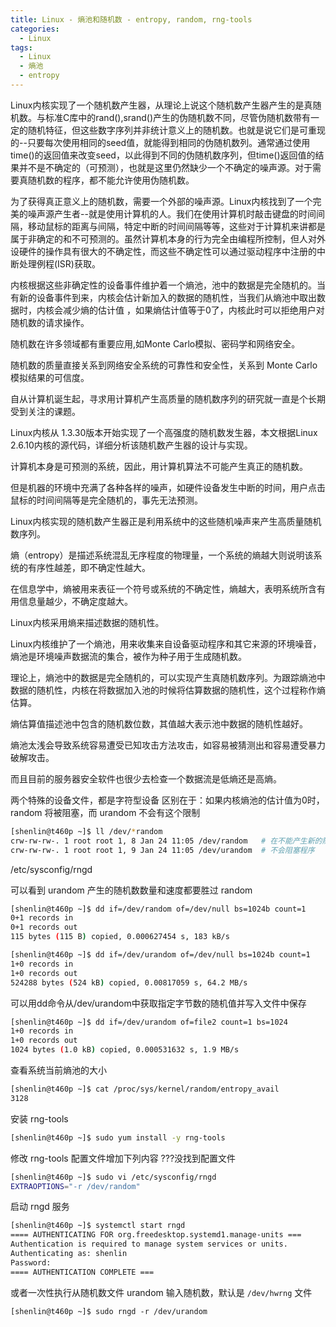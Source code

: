 ```yaml
---
title: Linux - 熵池和随机数 - entropy, random, rng-tools
categories:
  - Linux
tags:
  - Linux
  - 熵池
  - entropy
---
```


Linux内核实现了一个随机数产生器，从理论上说这个随机数产生器产生的是真随机数。与标准C库中的rand(),srand()产生的伪随机数不同，尽管伪随机数带有一定的随机特征，但这些数字序列并非统计意义上的随机数。也就是说它们是可重现的--只要每次使用相同的seed值，就能得到相同的伪随机数列。通常通过使用time()的返回值来改变seed，以此得到不同的伪随机数序列，但time()返回值的结果并不是不确定的（可预测），也就是这里仍然缺少一个不确定的噪声源。对于需要真随机数的程序，都不能允许使用伪随机数。

 

为了获得真正意义上的随机数，需要一个外部的噪声源。Linux内核找到了一个完美的噪声源产生者--就是使用计算机的人。我们在使用计算机时敲击键盘的时间间隔，移动鼠标的距离与间隔，特定中断的时间间隔等等，这些对于计算机来讲都是属于非确定的和不可预测的。虽然计算机本身的行为完全由编程所控制，但人对外设硬件的操作具有很大的不确定性，而这些不确定性可以通过驱动程序中注册的中断处理例程(ISR)获取。

内核根据这些非确定性的设备事件维护着一个熵池，池中的数据是完全随机的。当有新的设备事件到来，内核会估计新加入的数据的随机性，当我们从熵池中取出数据时，内核会减少熵的估计值 ，如果熵估计值等于0了，内核此时可以拒绝用户对随机数的请求操作。


随机数在许多领域都有重要应用,如Monte Carlo模拟、密码学和网络安全。

随机数的质量直接关系到网络安全系统的可靠性和安全性，关系到 Monte Carlo模拟结果的可信度。

自从计算机诞生起，寻求用计算机产生高质量的随机数序列的研究就一直是个长期受到关注的课题。

Linux内核从 1.3.30版本开始实现了一个高强度的随机数发生器，本文根据Linux 2.6.10内核的源代码，详细分析该随机数产生器的设计与实现。

计算机本身是可预测的系统，因此，用计算机算法不可能产生真正的随机数。

但是机器的环境中充满了各种各样的噪声，如硬件设备发生中断的时间，用户点击鼠标的时间间隔等是完全随机的，事先无法预测。

Linux内核实现的随机数产生器正是利用系统中的这些随机噪声来产生高质量随机数序列。



熵（entropy）是描述系统混乱无序程度的物理量，一个系统的熵越大则说明该系统的有序性越差，即不确定性越大。

在信息学中，熵被用来表征一个符号或系统的不确定性，熵越大，表明系统所含有用信息量越少，不确定度越大。

Linux内核采用熵来描述数据的随机性。

Linux内核维护了一个熵池，用来收集来自设备驱动程序和其它来源的环境噪音，熵池是环境噪声数据流的集合，被作为种子用于生成随机数。

理论上，熵池中的数据是完全随机的，可以实现产生真随机数序列。为跟踪熵池中数据的随机性，内核在将数据加入池的时候将估算数据的随机性，这个过程称作熵估算。

熵估算值描述池中包含的随机数位数，其值越大表示池中数据的随机性越好。


熵池太浅会导致系统容易遭受已知攻击方法攻击，如容易被猜测出和容易遭受暴力破解攻击。

而且目前的服务器安全软件也很少去检查一个数据流是低熵还是高熵。

两个特殊的设备文件，都是字符型设备
区别在于：如果内核熵池的估计值为0时，random 将被阻塞，而 urandom 不会有这个限制
```bash
[shenlin@t460p ~]$ ll /dev/*random
crw-rw-rw-. 1 root root 1, 8 Jan 24 11:05 /dev/random   # 在不能产生新的随机数时会阻塞程序
crw-rw-rw-. 1 root root 1, 9 Jan 24 11:05 /dev/urandom  # 不会阻塞程序
```

/etc/sysconfig/rngd

可以看到 urandom 产生的随机数数量和速度都要胜过 random
```bash
[shenlin@t460p ~]$ dd if=/dev/random of=/dev/null bs=1024b count=1
0+1 records in
0+1 records out
115 bytes (115 B) copied, 0.000627454 s, 183 kB/s

[shenlin@t460p ~]$ dd if=/dev/urandom of=/dev/null bs=1024b count=1
1+0 records in
1+0 records out
524288 bytes (524 kB) copied, 0.00817059 s, 64.2 MB/s
```

可以用dd命令从/dev/urandom中获取指定字节数的随机值并写入文件中保存
```bash
[shenlin@t460p ~]$ dd if=/dev/urandom of=file2 count=1 bs=1024
1+0 records in
1+0 records out
1024 bytes (1.0 kB) copied, 0.000531632 s, 1.9 MB/s
```

查看系统当前熵池的大小
```bash
[shenlin@t460p ~]$ cat /proc/sys/kernel/random/entropy_avail 
3128
```

安装 rng-tools
```bash
[shenlin@t460p ~]$ sudo yum install -y rng-tools
```

修改 rng-tools 配置文件增加下列内容 ???没找到配置文件
```bash
[shenlin@t460p ~]$ sudo vi /etc/sysconfig/rngd
EXTRAOPTIONS="-r /dev/random"
```

启动 rngd 服务
```bash
[shenlin@t460p ~]$ systemctl start rngd
==== AUTHENTICATING FOR org.freedesktop.systemd1.manage-units ===
Authentication is required to manage system services or units.
Authenticating as: shenlin
Password: 
==== AUTHENTICATION COMPLETE ===
```

或者一次性执行从随机数文件 urandom 输入随机数，默认是 `/dev/hwrng` 文件
```
[shenlin@t460p ~]$ sudo rngd -r /dev/urandom
```
